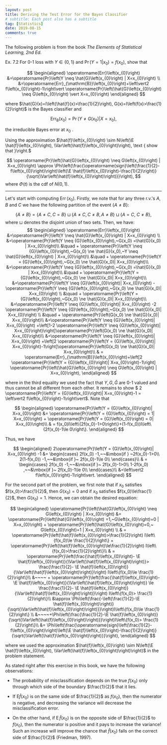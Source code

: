 ```yaml
---
layout: post
title: Deriving the Test Error for the Bayes Classifier
# subtitle: Each post also has a subtitle
tag: [Statistics]
date: 2019-08-15
comments: true
---
```

The following problem is from the book *The Elements of
Statistical Learning, 2nd Ed.*

Ex. 7.2 For 0-1 loss with $Y \in\{0,1\}$ and $\operatorname{Pr}\left(Y=1 \vert x_{0}\right)=f\left(x_{0}\right),$ show that

$$
\begin{aligned} \operatorname{Err}\left(x_{0}\right) &=\operatorname{Pr}\left(Y \neq \hat{G}\left(x_{0}\right) | X=x_{0}\right) \\ &=\operatorname{Err}_{\mathrm{B}}\left(x_{0}\right)+\left\vert2 f\left(x_{0}\right)-1\right\vert \operatorname{Pr}\left(\hat{G}\left(x_{0}\right) \neq G\left(x_{0}\right) \vert X=x_{0}\right) \end{aligned}
$$

where $\hat{G}(x)=I\left(\hat{f}(x)>\frac{1}{2}\right), G(x)=I\left(f(x)>\frac{1}{2}\right)$ is the Bayes classifier
and

$$\operatorname{Err}_{\mathrm{B}} (x_{0})=\operatorname{Pr}\left(Y \neq G(x_{0}) \vert X=x_{0}\right),$$

the irreducible Bayes error at $x_{0}$ .

Using the approximation $\hat{f}\left(x_{0}\right) \sim N\left(\E \hat{f}\left(x_{0}\right), \Var\left(\hat{f}\left(x_{0}\right)\right), \text { show that }\right.$

$$
\operatorname{Pr}\left(\hat{G}\left(x_{0}\right) \neq G\left(x_{0}\right) | X=x_{0}\right) \approx \Phi\left(\frac{\operatorname{sign}\left(\frac{1}{2}-f\left(x_{0}\right)\right)\left(\E \hat{f}\left(x_{0}\right)-\frac{1}{2}\right)}{\sqrt{\Var\left(\hat{f}\left(x_{0}\right)\right)}}\right),
$$
where $\Phi(t)$ is the cdf of $N(0,1)$.

---
Let's start with computing $\operatorname{Err}\left(x_{0}\right)$.
Firstly, we note that for any three r.v.'s $A,B$ and $C$ we have the following partition of the event $\{A\ne B\}$:

$$
\left\{A\ne B\right\} =  \{A\ne C, C=B\} \sqcup  \{A\ne C, C\ne B, A\ne B\} \sqcup  \{A= C,~C\ne B\},
$$
where $\sqcup$ denotes the disjoint union of two sets. Then, we have:
$$
\begin{aligned} \operatorname{Err}\left(x_{0}\right) &=\operatorname{Pr}\left(Y \neq \hat{G}\left(x_{0}\right) | X=x_{0}\right) \\
&=\operatorname{Pr}\left(Y \neq {G}\left(x_{0}\right),~G(x_0) =\hat{G}(x_0) | X=x_{0}\right)\\
&\quad + \operatorname{Pr}\left(Y \neq {G}\left(x_{0}\right),~G(x_0) \ne \hat{G}(x_0),~Y \neq \hat{G}\left(x_{0}\right) | X=x_{0}\right)\\
&\quad + \operatorname{Pr}\left(Y = {G}\left(x_{0}\right),~G(x_0) \ne \hat{G}(x_0)| X=x_{0}\right)\\
&=\operatorname{Pr}\left(Y \neq {G}\left(x_{0}\right),~G(x_0) =\hat{G}(x_0) | X=x_{0}\right)\\
&\quad + \operatorname{Pr}\left(Y = {G}\left(x_{0}\right),~G(x_0) \ne \hat{G}(x_0)| X=x_{0}\right)\\
&=\operatorname{Pr}\left(Y \neq {G}\left(x_{0}\right)| X=x_{0}\right) - \operatorname{Pr}\left(Y \neq {G}\left(x_{0}\right),~G(x_0) \ne \hat{G}(x_0)| X=x_{0}\right)  \\
&\quad + \operatorname{Pr}\left(Y = {G}\left(x_{0}\right),~G(x_0) \ne \hat{G}(x_0)| X=x_{0}\right)\\
&=\operatorname{Pr}\left(Y \neq {G}\left(x_{0}\right)| X=x_{0}\right) -2 \operatorname{Pr}\left(Y \neq {G}\left(x_{0}\right),~G(x_0) \ne \hat{G}(x_0)| X=x_{0}\right)  \\
&\quad + \operatorname{Pr}\left(G(x_0) \ne \hat{G}(x_0)| X=x_{0}\right)\\
&=\operatorname{Pr}\left(Y \neq {G}\left(x_{0}\right)| X=x_{0}\right) +\left[1-2 \operatorname{Pr}\left(Y \neq {G}\left(x_{0}\right)| X=x_{0}\right)\right]\operatorname{Pr}\left(G(x_0) \ne \hat{G}(x_0)| X=x_{0}\right)\\
&=\operatorname{Pr}\left(Y \neq {G}\left(x_{0}\right)| X=x_{0}\right) +\left[2 \operatorname{Pr}\left(Y = {G}\left(x_{0}\right)| X=x_{0}\right)-1\right]\operatorname{Pr}\left(G(x_0) \ne \hat{G}(x_0)| X=x_{0}\right)\\
& = \operatorname{Err}_{\mathrm{B}}\left(x_{0}\right)+\left[2 \operatorname{Pr}\left(Y = {G}\left(x_{0}\right)| X=x_{0}\right)-1\right] \operatorname{Pr}\left(\hat{G}\left(x_{0}\right) \neq G\left(x_{0}\right) | X=x_{0}\right),
 \end{aligned}
$$

where in the third equality we used the fact that $Y, G, \hat{G}$ are 0-1 valued and thus cannot be all different from each other. It remains to show
$ 2 \operatorname{Pr}\left(Y = {G}\left(x_{0}\right)| X=x_{0}\right)-1 = \left\vert2 f\left(x_{0}\right)-1\right\vert$. Note that

$$
\begin{aligned}
\operatorname{Pr}\left(Y = {G}\left(x_{0}\right)| X=x_{0}\right) &= \operatorname{Pr}\left(Y = {G}\left(x_{0}\right) = 1| X=x_{0}\right) + \operatorname{Pr}\left(Y = {G}\left(x_{0}\right) = 0| X=x_{0}\right)\\
& = f(x_0)I\left\{2f(x_0)-1>0\right\}+(1-f(x_0))I\left\{2f(x_0)-1\le 0\right\}.
\end{aligned}
$$

Thus, we have

$$
\begin{aligned}
2\operatorname{Pr}\left(Y = {G}\left(x_{0}\right)| X=x_{0}\right) -1 &=
\begin{cases}
2f(x_0) -1,~~&\mbox{if } ~2f(x_0)-1>0\\
2(1-f(x_0)) -1,~~&\mbox{if }~ 2f(x_0)-1\le 0\\
\end{cases}\\
& = \begin{cases}
2f(x_0) -1,~~&\mbox{if }~ 2f(x_0)-1>0\\
1-2f(x_0) ,~~&\mbox{if }~ 2f(x_0)-1\le 0\\
\end{cases}\\
&=\left\vert2 f\left(x_{0}\right)-1\right\vert.
 \end{aligned}
$$

For the second part of the problem, we first note that if $x_0$ satisfies $f(x_0)>\frac{1}{2}$, then $G(x_0) = 0$ and if $x_0$ satisfies $f(x_0)\le\frac{1}{2}$, then $G(x_0) = 1$. Hence, we can obtain the desired equation:

$$
\begin{aligned}
\operatorname{Pr}\left(\hat{G}\left(x_{0}\right) \neq G\left(x_{0}\right) | X=x_{0}\right)  &= \operatorname{Pr}\left(\hat{G}\left(x_{0}\right) =1,~G\left(x_{0}\right)=0 | X=x_{0}\right) + \operatorname{Pr}\left(\hat{G}\left(x_{0}\right)=0,~ G\left(x_{0}\right)=1 | X=x_{0}\right) \\
& = \operatorname{Pr}\left(\hat{f}\left(x_{0}\right)>\frac{1}{2}\right) I\left\{f(x_0)\le \frac{1}{2}\right\} + \operatorname{Pr}\left(\hat{f}\left(x_{0}\right)\le\frac{1}{2}\right) I\left\{f(x_0)>\frac{1}{2}\right\}\\
& = \operatorname{Pr}\left(\frac{\hat{f}\left(x_{0}\right)- \E \hat{f}\left(x_{0}\right)}{\Var\left(\hat{f}\left(x_{0}\right)\right)}> \frac{\frac{1}{2}- \E \hat{f}\left(x_{0}\right)}{\Var\left(\hat{f}\left(x_{0}\right)\right)}\right) I\left\{f(x_0)\le \frac{1}{2}\right\}\\
&~~~~ + \operatorname{Pr}\left(\frac{\hat{f}\left(x_{0}\right)- \E \hat{f}\left(x_{0}\right)}{\Var\left(\hat{f}\left(x_{0}\right)\right)} \le \frac{\frac{1}{2}- \E \hat{f}\left(x_{0}\right)}{\Var\left(\hat{f}\left(x_{0}\right)\right)}\right) I\left\{f(x_0)> \frac{1}{2}\right\}\\
&\approx \Phi\left(\frac{-\left(\frac{1}{2}-\E \hat{f}\left(x_{0}\right)\right)}{\sqrt{\Var\left(\hat{f}\left(x_{0}\right)\right)}}\right)I\left\{f(x_0)\le \frac{1}{2}\right\} \\
&~~~~+\Phi\left(\frac{\frac{1}{2}-\E \hat{f}\left(x_{0}\right)}{\sqrt{\Var\left(\hat{f}\left(x_{0}\right)\right)}}\right)I\left\{f(x_0)> \frac{1}{2}\right\}\\
&= \Phi\left(\frac{\operatorname{sign}\left(\frac{1}{2}-f\left(x_{0}\right)\right)\left(\E \hat{f}\left(x_{0}\right)-\frac{1}{2}\right)}{\sqrt{\Var\left(\hat{f}\left(x_{0}\right)\right)}}\right),
 \end{aligned}
$$

where we used the approximation $\hat{f}\left(x_{0}\right) \sim N\left(\E \hat{f}\left(x_{0}\right), \Var\left(\hat{f}\left(x_{0}\right)\right)\right)$ in the problem statement.

As stated right after this exercise in this book, we have the following observations:

- The probability of misclassification depends on the true $f\left(x_{0}\right)$ only through which side of the boundary $\frac{1}{2}$ that it lies.

- If $\mathrm{E} \hat{f}\left(x_{0}\right)$ is on the same
side of $\frac{1}{2}$ as $f\left(x_{0}\right),$ then the numerator is negative, and decreasing the variance
will decrease the misclassification error.

- On the other hand, if $\operatorname{E} \hat{f}\left(x_{0}\right)$ is on the opposite side of $\frac{1}{2}$ to $f\left(x_{0}\right),$ then the numerator is positive and it pays to
increase the variance! Such an increase will improve the chance that $\hat{f}\left(x_{0}\right)$
falls on the correct side of $\frac{1}{2}$ (Friedman, 1997).
